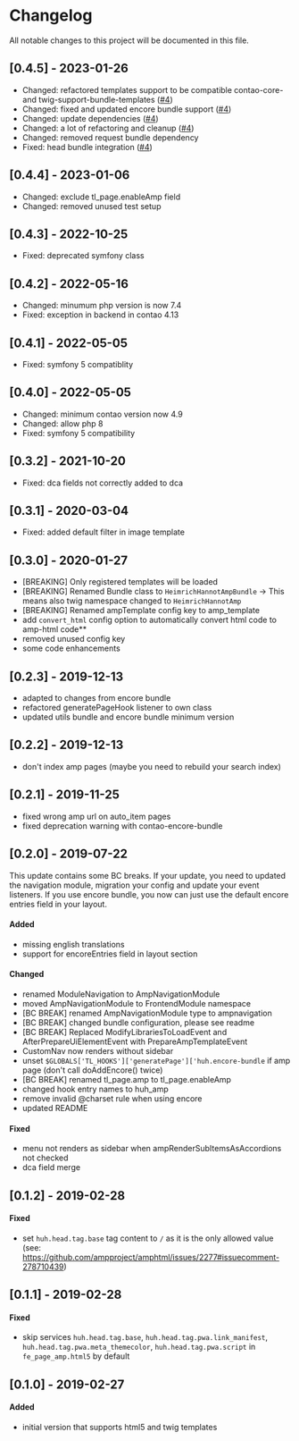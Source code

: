 # Changelog
All notable changes to this project will be documented in this file.

## [0.4.5] - 2023-01-26
- Changed: refactored templates support to be compatible contao-core- and twig-support-bundle-templates ([#4])
- Changed: fixed and updated encore bundle support ([#4])
- Changed: update dependencies ([#4])
- Changed: a lot of refactoring and cleanup ([#4])
- Changed: removed request bundle dependency
- Fixed: head bundle integration ([#4])

## [0.4.4] - 2023-01-06
- Changed: exclude tl_page.enableAmp field
- Changed: removed unused test setup

## [0.4.3] - 2022-10-25
- Fixed: deprecated symfony class

## [0.4.2] - 2022-05-16
- Changed: minumum php version is now 7.4
- Fixed: exception in backend in contao 4.13

## [0.4.1] - 2022-05-05
- Fixed: symfony 5 compatiblity

## [0.4.0] - 2022-05-05
- Changed: minimum contao version now 4.9
- Changed: allow php 8
- Fixed: symfony 5 compatibility

## [0.3.2] - 2021-10-20
- Fixed: dca fields not correctly added to dca

## [0.3.1] - 2020-03-04
- Fixed: added default filter in image template

## [0.3.0] - 2020-01-27
- [BREAKING] Only registered templates will be loaded
- [BREAKING] Renamed Bundle class to `HeimrichHannotAmpBundle` -> This means also twig namespace changed to `HeimrichHannotAmp`
- [BREAKING] Renamed ampTemplate config key to amp_template
- add `convert_html` config option to automatically convert html code to amp-html code** 
- removed unused config key
- some code enhancements


## [0.2.3] - 2019-12-13
- adapted to changes from encore bundle
- refactored generatePageHook listener to own class
- updated utils bundle and encore bundle minimum version

## [0.2.2] - 2019-12-13
- don't index amp pages (maybe you need to rebuild your search index)

## [0.2.1] - 2019-11-25
- fixed wrong amp url on auto_item pages
- fixed deprecation warning with contao-encore-bundle

## [0.2.0] - 2019-07-22

This update contains some BC breaks. If your update, you need to updated the navigation module, migration your config and update your event listeners. If you use encore bundle, you now can just use the default encore entries field in your layout.

#### Added
* missing english translations
* support for encoreEntries field in layout section

#### Changed
* renamed ModuleNavigation to AmpNavigationModule
* moved AmpNavigationModule to FrontendModule namespace
* [BC BREAK] renamed AmpNavigationModule type to ampnavigation
* [BC BREAK] changed bundle configuration, please see readme
* [BC BREAK] Replaced ModifyLibrariesToLoadEvent and AfterPrepareUiElementEvent with PrepareAmpTemplateEvent
* CustomNav now renders without sidebar
* unset `$GLOBALS['TL_HOOKS']['generatePage']['huh.encore-bundle` if amp page (don't call doAddEncore() twice)
* [BC BREAK] renamed tl_page.amp to tl_page.enableAmp
* changed hook entry names to huh_amp
* remove invalid @charset rule when using encore
* updated README

#### Fixed
* menu not renders as sidebar when ampRenderSubItemsAsAccordions not checked
* dca field merge

## [0.1.2] - 2019-02-28

#### Fixed
* set `huh.head.tag.base` tag content to `/` as it is the only allowed value (see: https://github.com/ampproject/amphtml/issues/2277#issuecomment-278710439)

## [0.1.1] - 2019-02-28

#### Fixed
* skip services `huh.head.tag.base`, `huh.head.tag.pwa.link_manifest`, `huh.head.tag.pwa.meta_themecolor`, `huh.head.tag.pwa.script` in `fe_page_amp.html5` by default

## [0.1.0] - 2019-02-27

#### Added
* initial version that supports html5 and twig templates


[#4]: https://github.com/heimrichhannot/contao-amp-bundle/pull/4